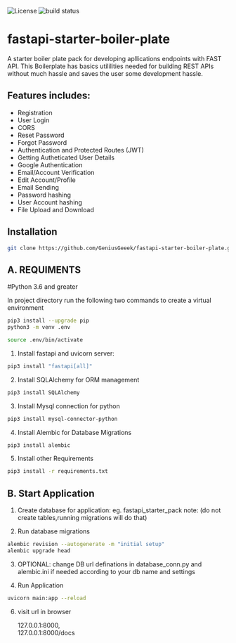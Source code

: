 ![License](https://img.shields.io/badge/license-MIT-green) <img src="https://img.shields.io/circleci/project/github/badges/shields/master" alt="build status">
# fastapi-starter-boiler-plate
A starter boiler plate pack for developing apllications endpoints with FAST API. 
This Boilerplate has basics utililities needed for building REST APIs without much hassle and saves the user some development hassle.

## Features includes:

- Registration
- User Login
- CORS
- Reset Password
- Forgot Password
- Authentication and Protected Routes (JWT)
- Getting Autheticated User Details
- Google Authentication
- Email/Account Verification
- Edit Account/Profile
- Email Sending
- Password hashing
- User Account hashing
- File Upload and Download
 

## Installation

```bash
git clone https://github.com/GeniusGeeek/fastapi-starter-boiler-plate.git
```

## A. REQUIMENTS
#Python 3.6 and greater



In project directory run the following two commands to create a virtual environment
```bash
pip3 install --upgrade pip 
python3 -m venv .env 
```
```bash
source .env/bin/activate
```

1. Install fastapi and uvicorn server:
```bash 
pip3 install "fastapi[all]"
```

2. Install SQLAlchemy for ORM management
```bash 
pip3 install SQLAlchemy
```
3.  Install Mysql connection for python 
```bash 
pip3 install mysql-connector-python
```
4. Install Alembic for Database Migrations
```bash 
pip3 install alembic
```
5. Install other Requirements
```bash
pip3 install -r requirements.txt
```


## B. Start Application

1. Create database for application: eg. fastapi_starter_pack 
note: (do not create tables,running migrations will do that)

2. Run database migrations
```bash
alembic revision --autogenerate -m "initial setup"
alembic upgrade head
```

3. OPTIONAL: change DB url definations in database_conn.py and alembic.ini if needed according to your db name and settings


4. Run Application
```bash
uvicorn main:app --reload 
```

6. visit url in browser

      127.0.0.1:8000,  
      127.0.0.1:8000/docs
